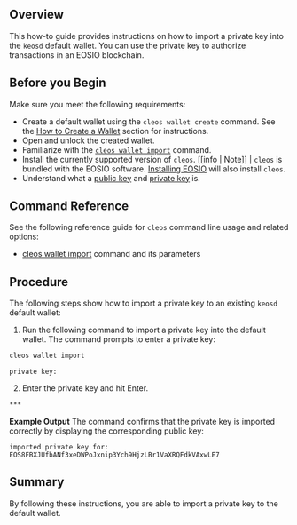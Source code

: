 ## Overview

This how-to guide provides instructions on how to import a private key into the `keosd` default wallet. You can use the private key to authorize transactions in an EOSIO blockchain. 

## Before you Begin

Make sure you meet the following requirements:

* Create a default wallet using the `cleos wallet create` command. See the [How to Create a Wallet](../02_how-to-guides/how-to-create-a-wallet.md) section for instructions. 
* Open and unlock the created wallet.
* Familiarize with the [`cleos wallet import`](../03_command-reference/wallet/import.md) command.
* Install the currently supported version of `cleos`.
[[info | Note]]
| `cleos` is bundled with the EOSIO software. [Installing EOSIO](../../00_install/index.md) will also install `cleos`.
* Understand what a [public key](https://developers.eos.io/welcome/latest/glossary/index/#public-key) and [private key](https://developers.eos.io/welcome/latest/glossary/index/#private-key) is.

## Command Reference

See the following reference guide for `cleos` command line usage and related options:
* [cleos wallet import](../03_command-reference/wallet/import.md) command and its parameters

## Procedure

The following steps show how to import a private key to an existing `keosd` default wallet:

1. Run the following command to import a private key into the default wallet. The command prompts to enter a private key:
```sh
cleos wallet import
```
```console
private key:
```

2. Enter the private key and hit Enter. 
```sh
***
```

**Example Output**
The command confirms that the private key is imported correctly by displaying the corresponding public key:
```console
imported private key for: EOS8FBXJUfbANf3xeDWPoJxnip3Ych9HjzLBr1VaXRQFdkVAxwLE7
```

## Summary

By following these instructions, you are able to import a private key to the default wallet. 
